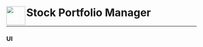 <span align="left">
  <img src="https://cdn-icons-png.freepik.com/512/12071/12071716.png" width=50 height=50 align="left" />
  <h1 align="left">Stock Portfolio Manager</h1>
</span>

---

### UI
